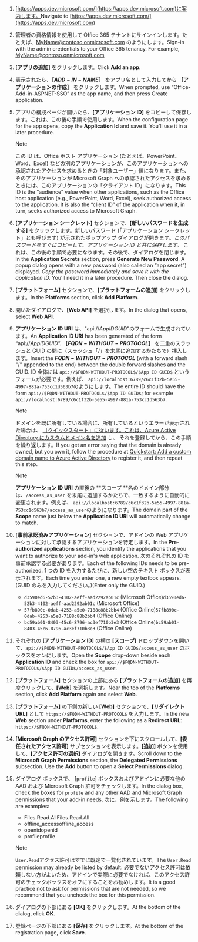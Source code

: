 

1. <span data-ttu-id="e5c93-101">[https://apps.dev.microsoft.com/](https://apps.dev.microsoft.com)に案内します。</span><span class="sxs-lookup"><span data-stu-id="e5c93-101">Navigate to [https://apps.dev.microsoft.com/](https://apps.dev.microsoft.com)</span></span>

1. <span data-ttu-id="e5c93-p101">管理者の資格情報を使用して Office 365 テナントにサインインします。たとえば、MyName@contoso.onmicrosoft.com のようにします。</span><span class="sxs-lookup"><span data-stu-id="e5c93-p101">Sign-in with the admin credentials to your Office 365 tenancy. For example, MyName@contoso.onmicrosoft.com</span></span>

1. <span data-ttu-id="e5c93-104">**[アプリの追加]** をクリックします。</span><span class="sxs-lookup"><span data-stu-id="e5c93-104">Click **Add an app**.</span></span>

1. <span data-ttu-id="e5c93-105">表示されたら、**［$ADD-IN-NAME$］** をアプリ名として入力してから **［アプリケーションの作成］** をクリックします。</span><span class="sxs-lookup"><span data-stu-id="e5c93-105">When prompted, use “Office-Add-in-ASPNET-SSO” as the app name, and then press Create application.</span></span>

1. <span data-ttu-id="e5c93-p102">アプリの構成ページが開いたら、**[アプリケーション ID]** をコピーして保存します。これは、この後の手順で使用します。</span><span class="sxs-lookup"><span data-stu-id="e5c93-p102">When the configuration page for the app opens, copy the **Application Id** and save it. You'll use it in a later procedure.</span></span>

    > [!NOTE]
    > <span data-ttu-id="e5c93-p103">この ID は、Office ホスト アプリケーション (たとえば、PowerPoint、Word、Excel) などの別のアプリケーションが、このアプリケーションへの承認されたアクセスを求めるときの「対象ユーザー」値になります。また、そのアプリケーションが Microsoft Graph への承認されたアクセスを求めるときには、このアプリケーションの「クライアント ID」になります。</span><span class="sxs-lookup"><span data-stu-id="e5c93-p103">This ID is the “audience” value when other applications, such as the Office host application (e.g., PowerPoint, Word, Excel), seek authorized access to the application. It is also the “client ID” of the application when it, in turn, seeks authorized access to Microsoft Graph.</span></span>

1. <span data-ttu-id="e5c93-p104">**[アプリケーション シークレット]** セクションで、**[新しいパスワードを生成する]** をクリックします。新しいパスワード (「アプリケーション シークレット」とも呼びます) が示されたポップアップ ダイアログが開きます。*このパスワードをすぐにコピーして、アプリケーション ID と共に保存します。* これは、この後の手順で必要になります。その後で、ダイアログを閉じます。</span><span class="sxs-lookup"><span data-stu-id="e5c93-p104">In the **Application Secrets** section, press **Generate New Password**. A popup dialog opens with a new password (also called an “app secret”) displayed. *Copy the password immediately and save it with the application ID.* You'll need it in a later procedure. Then close the dialog.</span></span>

1. <span data-ttu-id="e5c93-115">**[プラットフォーム]** セクションで、**[プラットフォームの追加]** をクリックします。</span><span class="sxs-lookup"><span data-stu-id="e5c93-115">In the **Platforms** section, click **Add Platform**.</span></span>

1. <span data-ttu-id="e5c93-116">開いたダイアログで、**[Web API]** を選択します。</span><span class="sxs-lookup"><span data-stu-id="e5c93-116">In the dialog that opens, select **Web API**.</span></span>

1. <span data-ttu-id="e5c93-117">**アプリケーション ID URI** は、"api://$App ID GUID$"のフォームで生成されています。</span><span class="sxs-lookup"><span data-stu-id="e5c93-117">An **Application ID URI** has been generated of the form “api://$App ID GUID$”.</span></span> <span data-ttu-id="e5c93-118">**［$FQDN-WITHOUT-PROTOCOL$］** を二重のスラッシュと GUID の間に（スラッシュ「/」を末尾に追加するかたちで）挿入します。</span><span class="sxs-lookup"><span data-stu-id="e5c93-118">Insert the **$FQDN-WITHOUT-PROTOCOL$** (with a forward slash "/" appended to the end) between the double forward slashes and the GUID.</span></span> <span data-ttu-id="e5c93-119">ID 全体には `api://$FQDN-WITHOUT-PROTOCOL$/$App ID GUID$` というフォームが必要です。例えば、 `api://localhost:6789/c6c1f32b-5e55-4997-881a-753cc1d563b7`のようにします。</span><span class="sxs-lookup"><span data-stu-id="e5c93-119">The entire ID should have the form `api://$FQDN-WITHOUT-PROTOCOL$/$App ID GUID$`; for example `api://localhost:6789/c6c1f32b-5e55-4997-881a-753cc1d563b7`.</span></span>

    > [!NOTE]
    > <span data-ttu-id="e5c93-120">ドメインを既に所有している場合に、所有しているというエラーが表示された場合は、 [［クイックスタート」に従います。これは、Azure Active Directory にカスタムドメイン名を追加](https://docs.microsoft.com/azure/active-directory/add-custom-domain) し、 それを登録してから、この手順を繰り返します。</span><span class="sxs-lookup"><span data-stu-id="e5c93-120">If you get an error saying that the domain is already owned, but you own it, follow the procedure at [Quickstart: Add a custom domain name to Azure Active Directory](https://docs.microsoft.com/azure/active-directory/add-custom-domain) to register it, and then repeat this step.</span></span>

    > [!NOTE]
    > <span data-ttu-id="e5c93-121">**アプリケーション ID URI** の直後の \*\*スコープ \*\*名のドメイン部分は、`/access_as_user` を末尾に追加するかたちで、一致するように自動的に変更されます。例えば、 `api://localhost:6789/c6c1f32b-5e55-4997-881a-753cc1d563b7/access_as_user`のようになります。</span><span class="sxs-lookup"><span data-stu-id="e5c93-121">The domain part of the **Scope** name just below the **Application ID URI** will automatically change to match.</span></span>

1. <span data-ttu-id="e5c93-122">**[事前承認済みアプリケーション]** セクションで、アドインの Web アプリケーションに対して承認するアプリケーションを特定します。</span><span class="sxs-lookup"><span data-stu-id="e5c93-122">In the **Pre-authorized applications** section, you identify the applications that you want to authorize to your add-in's web application.</span></span> <span data-ttu-id="e5c93-123">次のそれぞれの ID を事前承認する必要があります。</span><span class="sxs-lookup"><span data-stu-id="e5c93-123">Each of the following IDs needs to be pre-authorized.</span></span> <span data-ttu-id="e5c93-124">1 つの ID を入力するたびに、新しい空のテキスト ボックスが表示されます。</span><span class="sxs-lookup"><span data-stu-id="e5c93-124">Each time you enter one, a new empty textbox appears.</span></span> <span data-ttu-id="e5c93-125">(GUID のみを入力してください。)</span><span class="sxs-lookup"><span data-stu-id="e5c93-125">(Enter only the GUID.)</span></span>
    * <span data-ttu-id="e5c93-126">`d3590ed6-52b3-4102-aeff-aad2292ab01c` (Microsoft Office)</span><span class="sxs-lookup"><span data-stu-id="e5c93-126">`d3590ed6-52b3-4102-aeff-aad2292ab01c` (Microsoft Office)</span></span>
    * <span data-ttu-id="e5c93-127">`57fb890c-0dab-4253-a5e0-7188c88b2bb4` (Office Online)</span><span class="sxs-lookup"><span data-stu-id="e5c93-127">`57fb890c-0dab-4253-a5e0-7188c88b2bb4` (Office Online)</span></span>
    * <span data-ttu-id="e5c93-128">`bc59ab01-8403-45c6-8796-ac3ef710b3e3` (Office Online)</span><span class="sxs-lookup"><span data-stu-id="e5c93-128">`bc59ab01-8403-45c6-8796-ac3ef710b3e3` (Office Online)</span></span>

1. <span data-ttu-id="e5c93-129">それぞれの **[アプリケーション ID]** の横の **[スコープ]** ドロップダウンを開いて、`api://$FQDN-WITHOUT-PROTOCOL$/$App ID GUID$/access_as_user` のボックスをオンにします。</span><span class="sxs-lookup"><span data-stu-id="e5c93-129">Open the **Scope** drop-down beside each **Application ID** and check the box for `api://$FQDN-WITHOUT-PROTOCOL$/$App ID GUID$/access_as_user`.</span></span>

1. <span data-ttu-id="e5c93-130">**[プラットフォーム]** セクションの上部にある **[プラットフォームの追加]** を再度クリックして、**[Web]** を選択します。</span><span class="sxs-lookup"><span data-stu-id="e5c93-130">Near the top of the **Platforms** section, click **Add Platform** again and select **Web**.</span></span>

1. <span data-ttu-id="e5c93-131">**[プラットフォーム]** の下側の新しい **[Web]** セクションで、**[リダイレクト URL]** として `https://$FQDN-WITHOUT-PROTOCOL$` を入力します。</span><span class="sxs-lookup"><span data-stu-id="e5c93-131">In the new **Web** section under **Platforms**, enter the following as a **Redirect URL**: `https://$FQDN-WITHOUT-PROTOCOL$`.</span></span>

1. <span data-ttu-id="e5c93-p107">**[Microsoft Graph のアクセス許可]** セクションを下にスクロールして、**[委任されたアクセス許可]** サブセクションを表示します。**[追加]** ボタンを使用して、**[アクセス許可の選択]** ダイアログを開きます。</span><span class="sxs-lookup"><span data-stu-id="e5c93-p107">Scroll down to the **Microsoft Graph Permissions** section, the **Delegated Permissions** subsection. Use the **Add** button to open a **Select Permissions** dialog.</span></span>

1. <span data-ttu-id="e5c93-134">ダイアログ ボックスで、 [`profile`] ボックスおよびアドインに必要な他の AAD および Microsoft Graph 許可をチェックします。</span><span class="sxs-lookup"><span data-stu-id="e5c93-134">In the dialog box, check the boxes for `profile` and any other AAD and Microsoft Graph permissions that your add-in needs.</span></span> <span data-ttu-id="e5c93-135">次に、例を示します。</span><span class="sxs-lookup"><span data-stu-id="e5c93-135">The following are examples:</span></span>

    * <span data-ttu-id="e5c93-136">Files.Read.All</span><span class="sxs-lookup"><span data-stu-id="e5c93-136">Files.Read.All</span></span>
    * <span data-ttu-id="e5c93-137">offline_access</span><span class="sxs-lookup"><span data-stu-id="e5c93-137">offline_access</span></span>
    * <span data-ttu-id="e5c93-138">openid</span><span class="sxs-lookup"><span data-stu-id="e5c93-138">openid</span></span>
    * <span data-ttu-id="e5c93-139">profile</span><span class="sxs-lookup"><span data-stu-id="e5c93-139">profile</span></span>

    > [!NOTE]
    > <span data-ttu-id="e5c93-140">`User.Read`アクセス許可はすでに既定で一覧化されています。</span><span class="sxs-lookup"><span data-stu-id="e5c93-140">The `User.Read` permission may already be listed by default.</span></span> <span data-ttu-id="e5c93-141">必要でないアクセス許可は依頼しない方がよいため、アドインで実際に必要でなければ、このアクセス許可のチェックボックスをオフにすることをお勧めします。</span><span class="sxs-lookup"><span data-stu-id="e5c93-141">It is a good practice not to ask for permissions that are not needed, so we recommend that you uncheck the box for this permission.</span></span>

1. <span data-ttu-id="e5c93-142">ダイアログの下部にある **[OK]** をクリックします。</span><span class="sxs-lookup"><span data-stu-id="e5c93-142">At the bottom of the dialog, click **OK**.</span></span>

1. <span data-ttu-id="e5c93-143">登録ページの下部にある **[保存]** をクリックします。</span><span class="sxs-lookup"><span data-stu-id="e5c93-143">At the bottom of the registration page, click **Save**.</span></span>
